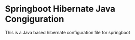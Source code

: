 # Springboot Hibernate Java Congiguration
This is a Java based hibernate configuration file for springboot
